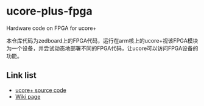 # ucore-plus-fpga
Hardware code on FPGA for ucore+

本仓库代码为zedboard上的FPGA代码，运行在arm核上的ucore+视该FPGA模块为一个设备，并尝试动态地部署不同的FPGA代码，让ucore可以访问FPGA设备的功能。

## Link list
 * [ucore+ source code](https://github.com/oscourse-tsinghua/ucore_plus)
 * [Wiki page](http://os.cs.tsinghua.edu.cn/oscourse/OsTrain2017/zedboard)
